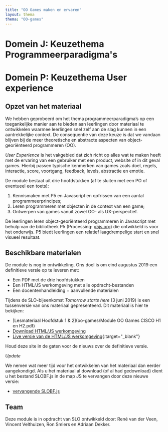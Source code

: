 ```yaml
---
title: "OO Games maken en ervaren"
layout: thema
thema: "OO-games"
---
```


# Domein J: Keuzethema Programmeerparadigma's
# Domein P: Keuzethema User experience

## Opzet van het materiaal

We hebben geprobeerd om het thema programmeerparadigma’s op een toegankelijke manier aan te bieden aan leerlingen door materiaal te ontwikkelen waarmee leerlingen snel zelf aan de slag kunnen in een aantrekkelijke context.
De consequentie van deze keuze is dat we vandaan blijven bij de meer theoretische en abstracte aspecten van object-georiënteerd programmeren (OO).

_User Experience_ is het vakgebied dat zich richt op alles wat te maken heeft met de ervaring van een gebruiker met een product, website of in dit geval games.
Hierbij passen typische kenmerken van games zoals doel, regels, interactie, score, voortgang, feedback, levels, abstractie en emotie.

De module bestaat uit drie hoofdstukken (af te sluiten met een PO of eventueel een toets):

1. Kennismaken met P5 en Javascript en opfrissen van een aantal programmeerprincipes;
2. Leren programmeren met objecten in de context van een game;
3. Ontwerpen van games vanuit zowel OO- als UX-perspectief.

De leerlingen leren object-georiënteerd programmeren in Javascript met behulp van de bibliotheek P5 (Processing: [p5js.org](https://p5js.org)) die ontwikkeld is voor het onderwijs.
P5 biedt leerlingen een relatief laagdrempelige start en snel visueel resultaat.

## Beschikbare materialen

De module is nog in ontwikkeling.
Ons doel is om eind augustus 2019 een definitieve versie op te leveren met:

* Een PDF met de drie hoofdstukken
* Een HTML/JS werkomgeving met alle opdracht-bestanden
* Een docentenhandleiding + aanvullende materialen

Tijdens de SLO-bijeenkomst _Tomorrow starts here_ (3 juni 2019) is een tussenversie van ons materiaal gepresenteerd. Dit materiaal is hier te bekijken:

* <i class="far fa-file-pdf"></i> [Lesmateriaal Hoofdstuk 1 & 2](oo-games/Module OO Games CISCO H1 en H2.pdf)
* <i class="far fa-file-archive"></i> [Download HTML/JS werkomgeving](oo-games/OO_omgeving.zip)
* <i class="fa fa-link"></i> [Live versie van de HTML/JS werkomgeving](oo-games/OO_omgeving/){:target="_blank"}

Houd deze site in de gaten voor de nieuws over de definitieve versie.

*Update*

We nemen wat meer tijd voor het ontwikkelen van het materiaal dan eerder aangekondigd. 
Als u het materiaal al download (of al had gedownload) dient u het bestand SLOBF.js in de map JS te vervangen door deze nieuwe versie:
* <i class="fa fa-file"></i> [vervangende SLOBF.js](oo-games/OO_omgeving/JS/SLOBF.js)

## Team

Deze module is in opdracht van SLO ontwikkeld door:
René van der Veen, Vincent Velthuizen, Ron Smiers en Adriaan Dekker.
